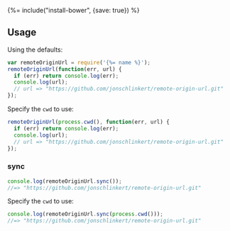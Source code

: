 {%= include("install-bower", {save: true}) %}

## Usage

Using the defaults:

```js
var remoteOriginUrl = require('{%= name %}');
remoteOriginUrl(function(err, url) {
  if (err) return console.log(err);
  console.log(url);
  // url => "https://github.com/jonschlinkert/remote-origin-url.git"
});
```

Specify the `cwd` to use:

```js
remoteOriginUrl(process.cwd(), function(err, url) {
  if (err) return console.log(err);
  console.log(url);
  // url => "https://github.com/jonschlinkert/remote-origin-url.git"
});
```

### sync

```js
console.log(remoteOriginUrl.sync());
//=> "https://github.com/jonschlinkert/remote-origin-url.git"
```

Specify the `cwd` to use:


```js
console.log(remoteOriginUrl.sync(process.cwd()));
//=> "https://github.com/jonschlinkert/remote-origin-url.git"
```
